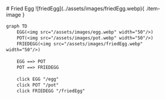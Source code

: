 <figure markdown="1">
# Fried Egg
![friedEgg](../assets/images/friedEgg.webp){ .item-image }

```mermaid
graph TD
    EGG(<img src="/assets/images/egg.webp" width="50"/>)
    POT(<img src="/assets/images/pot.webp" width="50"/>)
    FRIEDEGG(<img src="/assets/images/friedEgg.webp" width="50"/>)

    EGG ==> POT
    POT ==> FRIEDEGG

    click EGG "/egg"
    click POT "/pot"
    click FRIEDEGG "/friedEgg"
```

</figure>